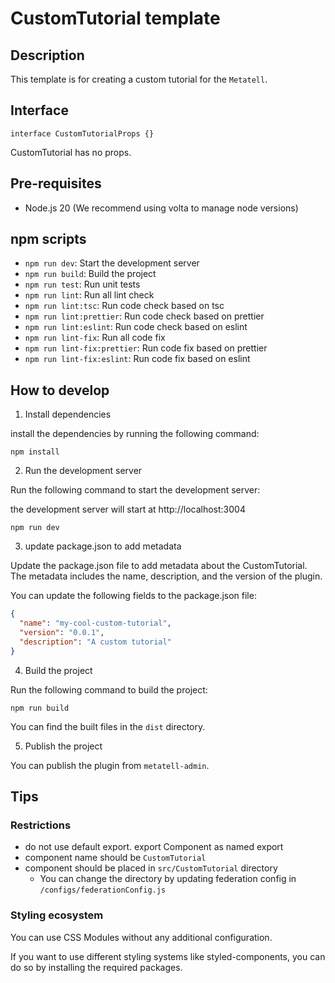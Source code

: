 # CustomTutorial template

## Description

This template is for creating a custom tutorial for the `Metatell`.

## Interface

```tsx
interface CustomTutorialProps {}
```

CustomTutorial has no props.

## Pre-requisites

- Node.js 20 (We recommend using volta to manage node versions)

## npm scripts

- `npm run dev`: Start the development server
- `npm run build`: Build the project
- `npm run test`: Run unit tests
- `npm run lint`: Run all lint check
- `npm run lint:tsc`: Run code check based on tsc
- `npm run lint:prettier`: Run code check based on prettier
- `npm run lint:eslint`: Run code check based on eslint
- `npm run lint-fix`: Run all code fix
- `npm run lint-fix:prettier`: Run code fix based on prettier
- `npm run lint-fix:eslint`: Run code fix based on eslint

## How to develop

1. Install dependencies

install the dependencies by running the following command:

```
npm install
```

2. Run the development server

Run the following command to start the development server:

the development server will start at http://localhost:3004

```
npm run dev
```

3. update package.json to add metadata

Update the package.json file to add metadata about the CustomTutorial. The metadata includes the name, description, and the version of the plugin.

You can update the following fields to the package.json file:

```json
{
  "name": "my-cool-custom-tutorial",
  "version": "0.0.1",
  "description": "A custom tutorial"
}
```

4. Build the project

Run the following command to build the project:

```
npm run build
```

You can find the built files in the `dist` directory.

5. Publish the project

You can publish the plugin from `metatell-admin`.

## Tips

### Restrictions

- do not use default export. export Component as named export
- component name should be `CustomTutorial`
- component should be placed in `src/CustomTutorial` directory
  - You can change the directory by updating federation config in `/configs/federationConfig.js`

### Styling ecosystem

You can use CSS Modules without any additional configuration.

If you want to use different styling systems like styled-components, you can do so by installing the required packages.

